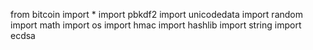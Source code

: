 
from bitcoin import * 
import pbkdf2
import unicodedata
import random
import math
import os
import hmac
import hashlib
import string
import ecdsa


